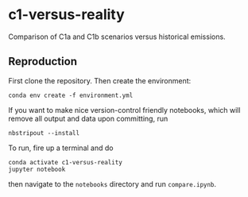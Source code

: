 # c1-versus-reality
Comparison of C1a and C1b scenarios versus historical emissions.

## Reproduction

First clone the repository. Then create the environment:

```
conda env create -f environment.yml
```
If you want to make nice version-control friendly notebooks, which will remove all output and data upon committing, run

```
nbstripout --install
```

To run, fire up a terminal and do

```
conda activate c1-versus-reality
jupyter notebook
```

then navigate to the `notebooks` directory and run `compare.ipynb`.
